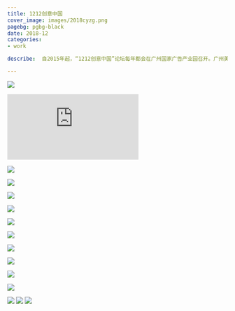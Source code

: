 ```yaml
---
title: 1212创意中国
cover_image: images/2018cyzg.png
pagebg: pgbg-black
date: 2018-12
categories: 
- work

describe:  自2015年起，“1212创意中国”论坛每年都会在广州国家广告产业园召开。广州美术学院作为承办方，每年都会负责进行视觉统筹设计。此项目是2018年的活动中动态部分的设计工作，包含暖场动画及会议中各环节需要的动效。

---
```



![](https://waterpatch.oss-cn-guangzhou.aliyuncs.com/2018-1212chuangyizhongguo/2018chuangyizhonguo/post.gif)

<embed src="https://waterpatch.oss-cn-guangzhou.aliyuncs.com/2018-1212chuangyizhongguo/2018chuangyizhonguo/1212%E6%9A%96%E5%9C%BA%E7%8E%B0%E5%9C%BA.mp4" >

![](https://waterpatch.oss-cn-guangzhou.aliyuncs.com/2018-1212chuangyizhongguo/2018chuangyizhonguo/vs.gif)

![](https://waterpatch.oss-cn-guangzhou.aliyuncs.com/2018-1212chuangyizhongguo/2018chuangyizhonguo/nc-1.gif)


![](https://waterpatch.oss-cn-guangzhou.aliyuncs.com/2018-1212chuangyizhongguo/2018chuangyizhonguo/nc-2.gif)

![](https://waterpatch.oss-cn-guangzhou.aliyuncs.com/2018-1212chuangyizhongguo/2018chuangyizhonguo/nc-3.gif)


![](https://waterpatch.oss-cn-guangzhou.aliyuncs.com/2018-1212chuangyizhongguo/2018chuangyizhonguo/nc-jbjx.gif)

![](https://waterpatch.oss-cn-guangzhou.aliyuncs.com/2018-1212chuangyizhongguo/2018chuangyizhonguo/nc-jbjx2.gif)

![](https://waterpatch.oss-cn-guangzhou.aliyuncs.com/2018-1212chuangyizhongguo/2018chuangyizhonguo/theme.gif)


![](https://waterpatch.oss-cn-guangzhou.aliyuncs.com/2018-1212chuangyizhongguo/2018chuangyizhonguo/hzkt1.gif)

![](https://waterpatch.oss-cn-guangzhou.aliyuncs.com/2018-1212chuangyizhongguo/2018chuangyizhonguo/hzkt2.gif)

![](https://waterpatch.oss-cn-guangzhou.aliyuncs.com/2018-1212chuangyizhongguo/2018chuangyizhonguo/hzkt3.gif)

![](https://waterpatch.oss-cn-guangzhou.aliyuncs.com/2018-1212chuangyizhongguo/2018chuangyizhonguo/xc1.jpg)
![](https://waterpatch.oss-cn-guangzhou.aliyuncs.com/2018-1212chuangyizhongguo/2018chuangyizhonguo/xc2.jpg)
![](https://waterpatch.oss-cn-guangzhou.aliyuncs.com/2018-1212chuangyizhongguo/2018chuangyizhonguo/xc3.jpg)
